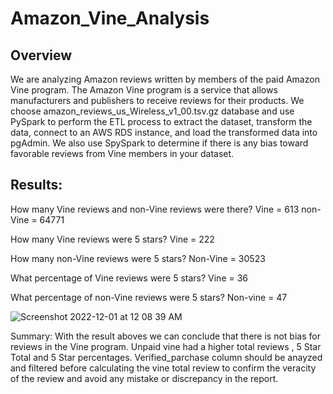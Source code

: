 # Amazon_Vine_Analysis

## Overview

We are analyzing Amazon reviews written by members of the paid Amazon Vine program. The Amazon Vine program is a service that allows manufacturers and publishers to receive reviews for their products. We choose amazon_reviews_us_Wireless_v1_00.tsv.gz database and use PySpark to perform the ETL process to extract the dataset, transform the data, connect to an AWS RDS instance, and load the transformed data into pgAdmin. We also use SpySpark to determine if there is any bias toward favorable reviews from Vine members in your dataset.


## Results: 

How many Vine reviews and non-Vine reviews were there? 
Vine = 613
non-Vine = 64771

How many Vine reviews were 5 stars? 
Vine = 222

How many non-Vine reviews were 5 stars?
Non-Vine = 30523

What percentage of Vine reviews were 5 stars? 
Vine = 36

What percentage of non-Vine reviews were 5 stars?
Non-vine = 47

![Screenshot 2022-12-01 at 12 08 39 AM](https://user-images.githubusercontent.com/110786136/204978735-61c67cfd-04cd-4f75-9bf6-8c158ff95e69.png)



Summary: With the result aboves we can conclude that there is not bias for reviews in the Vine program. Unpaid vine had a higher total reviews , 5 Star Total and 5 Star percentages. Verified_parchase column should be anayzed and filtered before calculating the vine total review to confirm the veracity of the review and avoid any mistake or discrepancy in the report.
